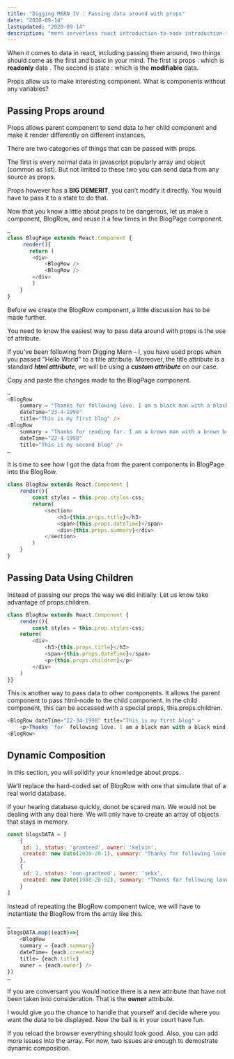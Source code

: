 ```yaml
---
title: "Digging MERN IV : Passing data around with props"
date: "2020-09-14"
lastupdated: "2020-09-14"
description: "mern serverless react introduction-to-node introduction-to-mern mern for beginners"
---
```


<div class="introduction">
When it comes to data in react, including passing them around, two things should come as the first and basic in your mind. The first is props  : which is <strong>readonly</strong> data . The second is state  : which is the <strong>modifiable</strong> data.


Props allow us to make interesting component. What is components without any variables?

</div>

<div class="borderTop"></div>

## **Passing Props around**

Props allows parent component to send data to her child component and make it render differently on different instances. 

There are two categories of things that can be passed with props. 

The first is every normal data in javascript popularly array and object (common as list). But not limited to these two you can send data from any source as props.

Props however has a **BIG DEMERIT**, you can’t modify it directly. You would have to pass it to a state to do that.

Now that you know a little about props to be dangerous, let us make a component, BlogRow, and reuse it a few times in the BlogPage component.

```javascript
…
class BlogPage extends React.Component {
     render(){
       return (
        <div>
            <BlogRow />
            <BlogRow />
        </div>
        )
    }
}
```

Before we create the BlogRow component, a little discussion has to be made further.

You need to know the easiest way to pass data around with props is the use of attribute. 

If you've been following from Digging Mern – I, you have used props when you passed "Hello World" to a title attribute. Moreover, the title attribute is a standard ***html attribute***, we will be using a ***custom attribute*** on our case. 

Copy and paste the changes made to the BlogPage component.

```javascript
…
<BlogRow
    summary = "Thanks for following love. I am a black man with a black mind"
    dateTime="23-4-1998"
    title="This is my first blog" />
<BlogRow 
    summary = "Thanks for reading far. I am a brown man with a brown brain"
    dateTime="22-4-1958"
    title="This is my second blog" />
…

```

It is time to see how I got the data from the parent components in BlogPage into the BlogRow.

```javascript
class BlogRow extends React.Component {
    render(){
        const styles = this.prop.styles-css;
        return(
            <section>
                <h3>{this.props.title}</h3>
                <span>{this.props.dateTime}</span>
                <div>{this.props.summary}</div>
            </section>
        )
    }
}
```

<div class="borderTop"></div>

## **Passing Data Using Children**

Instead of passing our props the way we did initially. Let us know take advantage of props.children.

```javascript
class BlogRow extends React.Component {
    render(){
        const styles = this.prop.styles-css;
    return(
        <div>
            <h3>{this.props.title}</h3>
            <span>{this.props.dateTime}</span>
            <p>{this.props.children}</p>
        </div>
    )
}}
```

This is another way to pass data to other components. It allows the parent component to pass html-node to the child component.
In the child component, this can be accessed with a special props, this.props.children.


```javascript 
<BlogRow dateTime="22-34-1998" title="This is my first blog" >
    <p>Thanks `for` following love. I am a black man with a black mind.</p>
<BlogRow>
```

## **Dynamic Composition**

In this section, you will solidify your knowledge about props. 

We’ll replace the hard-coded set of BlogRow with one that simulate that of a real world database. 

If your hearing database quickly, donot be scared man. We would not be dealing with any deal here. We will only have to create an array of objects that stays in memory.

```javascript
const blogsDATA = [
    {
     id: 1, status: 'granteed', owner: 'kelvin', 
     created: new Date(2020-20-1), summary: "Thanks for following love. I am a black man with a black mind", title: 'This is my first blog'
    },
    {
     id: 2, status: 'non-granteed', owner: 'sekx', 
     created: new Date(1988-20-02), summary: "Thanks for following love. I am a brown man with a brown mind", title: 'This is my second blog'
    }
]
```

Instead of repeating the BlogRow component twice, we will have to instantiate the BlogRow from the array like this.

```javascript
…
blogsDATA.map((each)=>{
    <BlogRow 
    summary = {each.summary}
    dateTime= {each.created}
    title= {each.title}
    owner = {each.owner} />
})
…
```

If you are conversant you would notice there is a new attribute that have not been taken into consideration. That is the **owner** attribute. 

I would give you the chance to handle that yourself and decide where you want the data to be displayed. Now the ball is in your court have fun.

If you reload the browser everything should look good.
Also, you can add more issues into the array. For now, two issues are enough to demostrate dynamic composition.


